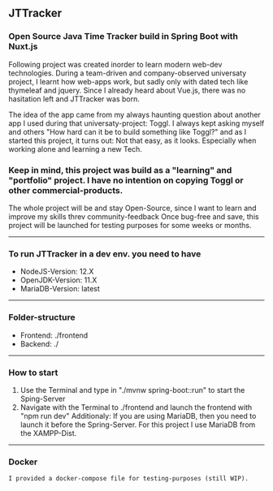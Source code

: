 ## JTTracker
### Open Source Java Time Tracker build in Spring Boot with Nuxt.js

Following project was created inorder to learn modern web-dev technologies. 
During a team-driven and company-observed universaty project, I learnt how web-apps work, but sadly only with dated tech like thymeleaf and jquery. Since I already heard about Vue.js, there was no hasitation left and JTTracker was born. 

The idea of the app came from my always haunting question about another app I used during that universaty-project: Toggl. 
I always kept asking myself and others "How hard can it be to build something like Toggl?" and as I started this project, it turns out:  Not that easy, as it looks. Especially when working alone and learning a new Tech.  

### Keep in mind, this project was build as a "**learning**" and "**portfolio**" project. I have no intention on copying Toggl or other commercial-products.

The whole project will be and stay Open-Source, since I want to learn and improve my skills threv community-feedback
Once bug-free and save, this project will be launched for testing purposes for some weeks or months. 

***

### To run JTTracker in a dev env. you need to have
    
* NodeJS-Version: 12.X
* OpenJDK-Version: 11.X
* MariaDB-Version: latest
    
   
***  
    
### Folder-structure


* Frontend: ./frontend
* Backend: ./
    
***    
    
    
### How to start

1. Use the Terminal and type in "./mvnw spring-boot::run" to start the Sping-Server
2. Navigate with the Terminal to ./frontend and launch the frontend with "npm run dev"
    Additionaly: If you are using MariaDB, then you need to launch it before the Spring-Server. 
        For this project I use MariaDB from the XAMPP-Dist.

***
   
### Docker
    I provided a docker-compose file for testing-purposes (still WIP).
    
